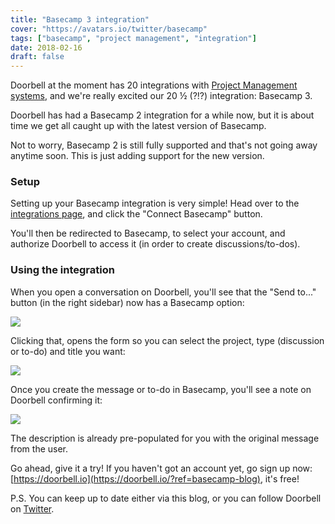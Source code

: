 ```yaml
---
title: "Basecamp 3 integration"
cover: "https://avatars.io/twitter/basecamp"
tags: ["basecamp", "project management", "integration"]
date: 2018-02-16
draft: false
---
```


Doorbell at the moment has 20 integrations with [Project Management systems](https://doorbell.io/integrations), and we're really excited our 20 ½ (?!?) integration: Basecamp 3.

<!--more-->

Doorbell has had a Basecamp 2 integration for a while now, but it is about time we get all caught up with the latest version of Basecamp.

Not to worry, Basecamp 2 is still fully supported and that's not going away anytime soon. This is just adding support for the new version. 

### Setup

Setting up your Basecamp integration is very simple! Head over to the [integrations page](https://doorbell.io/integrations#basecamp), and click the "Connect Basecamp" button.

You'll then be redirected to Basecamp, to select your account, and authorize Doorbell to access it (in order to create discussions/to-dos).

### Using the integration

When you open a conversation on Doorbell, you'll see that the "Send to..." button (in the right sidebar) now has a Basecamp option:

![](/img/integrations/basecamp/send-to.png)

Clicking that, opens the form so you can select the project, type (discussion or to-do) and title you want:

![](/img/integrations/basecamp/form.png)

Once you create the message or to-do in Basecamp, you'll see a note on Doorbell confirming it:

![](/img/integrations/basecamp/notes.png)

The description is already pre-populated for you with the original message from the user.

Go ahead, give it a try! If you haven't got an account yet, go sign up now: [https://doorbell.io](https://doorbell.io/?ref=basecamp-blog), it's free!

P.S. You can keep up to date either via this blog, or you can follow Doorbell on [Twitter](https://twitter.com/doorbell_io).

